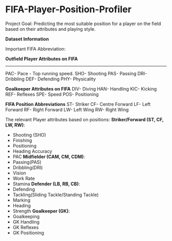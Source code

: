 # FIFA-Player-Position-Profiler
Project Goal: Predicting the most suitable position for a player on the field based on their attributes and playing style.

**Dataset Information**

Important FIFA Abbreviation:

**Outfield Player Attributes on FIFA**
******
PAC- Pace - Top running speed.
SHO- Shooting
PAS- Passing
DRI- Dribbling
DEF- Defending
PHY- Physicality

**Goalkeeper Attributes on FIFA**
DIV- Diving
HAN- Handling
KIC- Kicking
REF- Reflexes
SPE- Speed
POS- Positioning

**FIFA Position Abbreviations**
ST- Striker
CF- Centre Forward
LF- Left Forward
RF- Right Forward
LW- Left Wing
RW- Right Wing 

The relevant Player attributes based on positions:
 **Striker/Forward (ST, CF, LW, RW)**:
   - Shooting (SHO)
   - Finishing
   - Positioning
   - Heading Accuracy
   - PAC
 **Midfielder (CAM, CM, CDM)**:
   - Passing(PAS)
   - Dribbling(DRI)
   - Vision
   - Work Rate
   - Stamina
 **Defender (LB, RB, CB)**:
   - Defending
   - Tackling(Sliding Tackle/Standing Tackle)
   - Marking
   - Heading
   - Strength
 **Goalkeeper (GK)**:
   - Goalkeeping
   - GK Handling
   - GK Reflexes
   - GK Positioning


